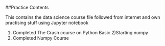 ##Practice Contents

This contains the data science course file followed from internet and own practising stuff using Jupyter notebook

1) Completed The Crash course on Python Basic
2)Starting numpy
3) Completed Numpy Course
